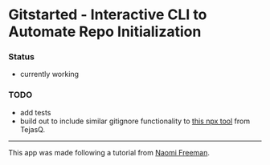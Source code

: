 # Gitstarted - Interactive CLI to Automate Repo Initialization

### Status 

- currently working

### TODO


- add tests
- build out to include similar gitignore functionality to [this npx tool](https://github.com/TejasQ/add-gitignore) from TejasQ.

---

This app was made following a tutorial from [Naomi Freeman](https://www.naomifreeman.com/). 